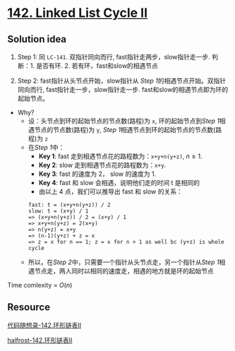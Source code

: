 # [142. Linked List Cycle II](https://leetcode.com/problems/linked-list-cycle-ii/)

## Solution idea

1. Step 1: 同 `LC-141`. 双指针同向而行, fast指针走两步，slow指针走一步. 判断：1. 是否有环. 2. 若有环，fast和slow的相遇节点

2. Step 2: fast指针从头节点开始，slow指针从 *Step 1*的相遇节点开始。双指针同向而行, fast指针走一步，slow指针走一步. fast和slow的相遇节点即为环的起始节点。

* Why?
    * 设：头节点到环的起始节点的节点数(路程)为 `x`, 环的起始节点到*Step 1*相遇节点的节点数(路程)为 `y`, *Step 1*相遇节点到环的起始节点的节点数(路程)为 `z`
    * 在*Step 1*中：
        * **Key 1**: fast 走到相遇节点花的路程数为：`x+y+n(y+z)`, $n \geq 1$.
        * **Key 2**: slow 走到相遇节点花的路程数为：`x+y`.
        * **Key 3**: fast 的速度为 2， slow 的速度为 1.
        * **Key 4**: fast 和 slow 会相遇，说明他们走的时间 t 是相同的
        * 由以上 4 点，我们可以推导出 fast 和 slow 的关系：
        ```
        fast: t = (x+y+n(y+z)) / 2
        slow: t = (x+y) / 1
        => (x+y+n(y+z)) / 2 = (x+y) / 1
        => x+y+n(y+z) = 2(x+y)
        => n(y+z) = x+y
        => (n-1)(y+z) + z = x
        => z = x for n == 1; z = x for n > 1 as well bc (y+z) is whole cycle
        ```
    * 所以，在*Step 2*中，只需要一个指针从头节点走，另一个指针从*Step 1*相遇节点走，两人同时以相同的速度走，相遇的地方就是环的起始节点

Time comlexity = $O(n)$

## Resource

[代码随想录-142.环形链表II](https://github.com/youngyangyang04/leetcode-master/blob/master/problems/0142.%E7%8E%AF%E5%BD%A2%E9%93%BE%E8%A1%A8II.md)

[halfrost-142.环形链表II](https://github.com/halfrost/LeetCode-Go/tree/master/leetcode/0142.Linked-List-Cycle-II)
